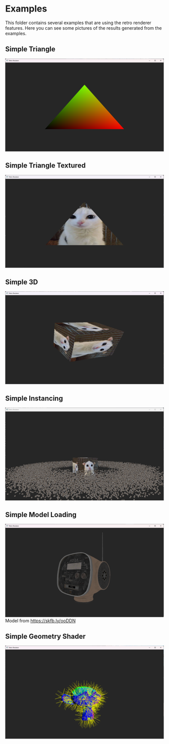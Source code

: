 # Examples

This folder contains several examples that are using the retro renderer features. Here you can see some pictures of the results generated from the examples.

## Simple Triangle

![simple-triangle](../assets/example-projects/simple-triangle-example.png)

## Simple Triangle Textured

![simple-triangle-textured](../assets/example-projects/simple-triangle-textured-example.png)

## Simple 3D

![simple-3d](../assets/example-projects/simple-3d-example.png)

## Simple Instancing

![simple-instancing](../assets/example-projects/simple-instancing-example.png)

## Simple Model Loading

![simple-model-loading](../assets/example-projects/simple-model-loading-example.png)
Model from <https://skfb.ly/ooDDN>

## Simple Geometry Shader

![simple-geometry-shader](../assets/example-projects/simple-geometry-shader-example.png)
